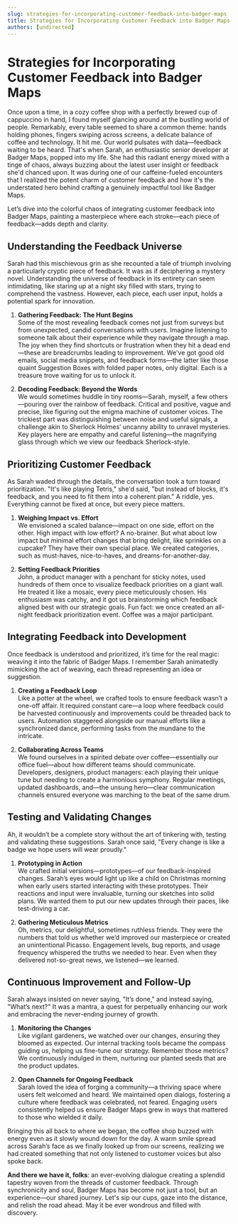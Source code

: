 ```yaml
---
slug: strategies-for-incorporating-customer-feedback-into-badger-maps
title: Strategies for Incorporating Customer Feedback into Badger Maps
authors: [undirected]
---
```



# Strategies for Incorporating Customer Feedback into Badger Maps

Once upon a time, in a cozy coffee shop with a perfectly brewed cup of cappuccino in hand, I found myself glancing around at the bustling world of people. Remarkably, every table seemed to share a common theme: hands holding phones, fingers swiping across screens, a delicate balance of coffee and technology. It hit me. Our world pulsates with data—feedback waiting to be heard. That's when Sarah, an enthusiastic senior developer at Badger Maps, popped into my life. She had this radiant energy mixed with a tinge of chaos, always buzzing about the latest user insight or feedback she'd chanced upon. It was during one of our caffeine-fueled encounters that I realized the potent charm of customer feedback and how it's the understated hero behind crafting a genuinely impactful tool like Badger Maps.

Let’s dive into the colorful chaos of integrating customer feedback into Badger Maps, painting a masterpiece where each stroke—each piece of feedback—adds depth and clarity.

## Understanding the Feedback Universe

Sarah had this mischievous grin as she recounted a tale of triumph involving a particularly cryptic piece of feedback. It was as if deciphering a mystery novel. Understanding the universe of feedback in its entirety can seem intimidating, like staring up at a night sky filled with stars, trying to comprehend the vastness. However, each piece, each user input, holds a potential spark for innovation.

1. **Gathering Feedback: The Hunt Begins**  
   Some of the most revealing feedback comes not just from surveys but from unexpected, candid conversations with users. Imagine listening to someone talk about their experience while they navigate through a map. The joy when they find shortcuts or frustration when they hit a dead end—these are breadcrumbs leading to improvement. We've got good old emails, social media snippets, and feedback forms—the latter like those quaint Suggestion Boxes with folded paper notes, only digital. Each is a treasure trove waiting for us to unlock it.

2. **Decoding Feedback: Beyond the Words**  
   We would sometimes huddle in tiny rooms—Sarah, myself, a few others—pouring over the rainbow of feedback. Critical and positive, vague and precise, like figuring out the enigma machine of customer voices. The trickiest part was distinguishing between noise and useful signals, a challenge akin to Sherlock Holmes’ uncanny ability to unravel mysteries. Key players here are empathy and careful listening—the magnifying glass through which we view our feedback Sherlock-style.

## Prioritizing Customer Feedback

As Sarah waded through the details, the conversation took a turn toward prioritization. "It's like playing Tetris," she'd said, "but instead of blocks, it's feedback, and you need to fit them into a coherent plan." A riddle, yes. Everything cannot be fixed at once, but every piece matters.

1. **Weighing Impact vs. Effort**  
   We envisioned a scaled balance—impact on one side, effort on the other. High impact with low effort? A no-brainer. But what about low impact but minimal effort changes that bring delight, like sprinkles on a cupcake? They have their own special place. We created categories, such as must-haves, nice-to-haves, and dreams-for-another-day.

2. **Setting Feedback Priorities**  
   John, a product manager with a penchant for sticky notes, used hundreds of them once to visualize feedback priorities on a giant wall. He treated it like a mosaic, every piece meticulously chosen. His enthusiasm was catchy, and it got us brainstorming which feedback aligned best with our strategic goals. Fun fact: we once created an all-night feedback prioritization event. Coffee was a major participant.

## Integrating Feedback into Development

Once feedback is understood and prioritized, it’s time for the real magic: weaving it into the fabric of Badger Maps. I remember Sarah animatedly mimicking the act of weaving, each thread representing an idea or suggestion.

1. **Creating a Feedback Loop**  
   Like a potter at the wheel, we crafted tools to ensure feedback wasn’t a one-off affair. It required constant care—a loop where feedback could be harvested continuously and improvements could be threaded back to users. Automation staggered alongside our manual efforts like a synchronized dance, performing tasks from the mundane to the intricate.

2. **Collaborating Across Teams**  
   We found ourselves in a spirited debate over coffee—essentially our office fuel—about how different teams should communicate. Developers, designers, product managers: each playing their unique tune but needing to create a harmonious symphony. Regular meetings, updated dashboards, and—the unsung hero—clear communication channels ensured everyone was marching to the beat of the same drum.

## Testing and Validating Changes

Ah, it wouldn’t be a complete story without the art of tinkering with, testing and validating these suggestions. Sarah once said, "Every change is like a badge we hope users will wear proudly."

1. **Prototyping in Action**  
   We crafted initial versions—prototypes—of our feedback-inspired changes. Sarah’s eyes would light up like a child on Christmas morning when early users started interacting with these prototypes. Their reactions and input were invaluable, turning our sketches into solid plans. We wanted them to put our new updates through their paces, like test-driving a car.

2. **Gathering Meticulous Metrics**  
   Oh, metrics, our delightful, sometimes ruthless friends. They were the numbers that told us whether we’d improved our masterpiece or created an unintentional Picasso. Engagement levels, bug reports, and usage frequency whispered the truths we needed to hear. Even when they delivered not-so-great news, we listened—we learned.

## Continuous Improvement and Follow-Up

Sarah always insisted on never saying, "It’s done," and instead saying, "What’s next?" It was a mantra, a quest for perpetually enhancing our work and embracing the never-ending journey of growth.

1. **Monitoring the Changes**  
   Like vigilant gardeners, we watched over our changes, ensuring they bloomed as expected. Our internal tracking tools became the compass guiding us, helping us fine-tune our strategy. Remember those metrics? We continuously indulged in them, nurturing our planted seeds that are the product updates.

2. **Open Channels for Ongoing Feedback**  
   Sarah loved the idea of forging a community—a thriving space where users felt welcomed and heard. We maintained open dialogs, fostering a culture where feedback was celebrated, not feared. Engaging users consistently helped us ensure Badger Maps grew in ways that mattered to those who wielded it daily.

Bringing this all back to where we began, the coffee shop buzzed with energy even as it slowly wound down for the day. A warm smile spread across Sarah’s face as we finally looked up from our screens, realizing we had created something that not only listened to customer voices but also spoke back.

**And there we have it, folks**: an ever-evolving dialogue creating a splendid tapestry woven from the threads of customer feedback. Through synchronicity and soul, Badger Maps has become not just a tool, but an experience—our shared journey. Let's sip our cups, gaze into the distance, and relish the road ahead. May it be ever wondrous and filled with discovery.